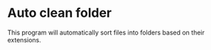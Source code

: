 # Auto clean folder
This program will automatically sort files into folders based on their extensions.
